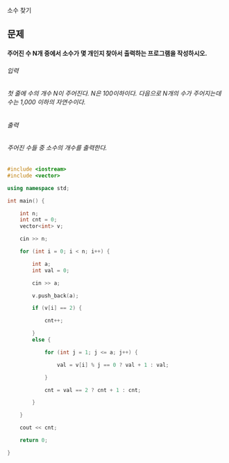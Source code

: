 소수 찾기
## 문제
#### 주어진 수 N개 중에서 소수가 몇 개인지 찾아서 출력하는 프로그램을 작성하시오.
###### 입력
###### 첫 줄에 수의 개수 N이 주어진다. N은 100이하이다. 다음으로 N개의 수가 주어지는데 수는 1,000 이하의 자연수이다.

###### 출력
###### 주어진 수들 중 소수의 개수를 출력한다.

```c++
#include <iostream>
#include <vector>

using namespace std;

int main() {

	int n;
	int cnt = 0;
	vector<int> v;

	cin >> n;

	for (int i = 0; i < n; i++) {

		int a;
		int val = 0;

		cin >> a;

		v.push_back(a);

		if (v[i] == 2) {

			cnt++;

		}
		else {

			for (int j = 1; j <= a; j++) {

				val = v[i] % j == 0 ? val + 1 : val;

			}

			cnt = val == 2 ? cnt + 1 : cnt;

		}

	}

	cout << cnt;

	return 0;

}
```
